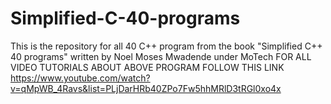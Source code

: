 # Simplified-C-40-programs
This is the repository for all 40 C++ program from the book "Simplified C++ 40 programs" written by Noel Moses Mwadende
under MoTech
FOR ALL VIDEO TUTORIALS ABOUT ABOVE PROGRAM FOLLOW THIS LINK
https://www.youtube.com/watch?v=qMpWB_4Ravs&list=PLjDarHRb40ZPo7Fw5hhMRlD3tRGl0xo4x
